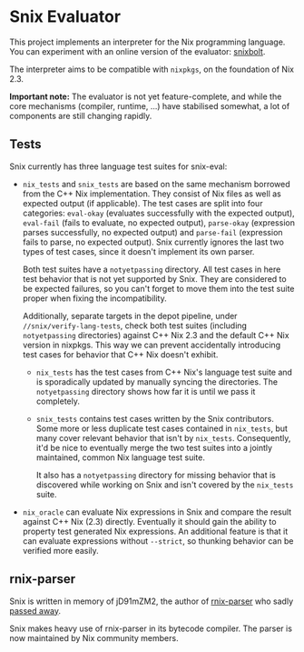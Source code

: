 Snix Evaluator
==============

This project implements an interpreter for the Nix programming
language. You can experiment with an online version of the evaluator:
[snixbolt][].

The interpreter aims to be compatible with `nixpkgs`, on the
foundation of Nix 2.3.

**Important note:** The evaluator is not yet feature-complete, and
while the core mechanisms (compiler, runtime, ...) have stabilised
somewhat, a lot of components are still changing rapidly.

## Tests

Snix currently has three language test suites for snix-eval:

* `nix_tests` and `snix_tests` are based on the same mechanism
  borrowed from the C++ Nix implementation. They consist of
  Nix files as well as expected output (if applicable).
  The test cases are split into four categories:
  `eval-okay` (evaluates successfully with the expected output),
  `eval-fail` (fails to evaluate, no expected output),
  `parse-okay` (expression parses successfully, no expected output)
  and `parse-fail` (expression fails to parse, no expected output).
  Snix currently ignores the last two types of test cases, since
  it doesn't implement its own parser.

  Both test suites have a `notyetpassing` directory. All test cases
  in here test behavior that is not yet supported by Snix. They are
  considered to be expected failures, so you can't forget to move
  them into the test suite proper when fixing the incompatibility.

  Additionally, separate targets in the depot pipeline, under
  `//snix/verify-lang-tests`, check both test suites (including
  `notyetpassing` directories) against
  C++ Nix 2.3 and the default C++ Nix version in nixpkgs.
  This way we can prevent accidentally introducing test cases
  for behavior that C++ Nix doesn't exhibit.

  * `nix_tests` has the test cases from C++ Nix's language test
    suite and is sporadically updated by manually syncing the
    directories. The `notyetpassing` directory shows how far
    it is until we pass it completely.

  * `snix_tests` contains test cases written by the Snix contributors.
    Some more or less duplicate test cases contained in `nix_tests`,
    but many cover relevant behavior that isn't by `nix_tests`.
    Consequently, it'd be nice to eventually merge the two test
    suites into a jointly maintained, common Nix language test suite.

    It also has a `notyetpassing` directory for missing behavior
    that is discovered while working on Snix and isn't covered by the
    `nix_tests` suite.

* `nix_oracle` can evaluate Nix expressions in Snix and compare the
  result against C++ Nix (2.3) directly. Eventually it should gain
  the ability to property test generated Nix expressions.
  An additional feature is that it can evaluate expressions without
  `--strict`, so thunking behavior can be verified more easily.

## rnix-parser

Snix is written in memory of jD91mZM2, the author of [rnix-parser][]
who sadly [passed away][rip].

Snix makes heavy use of rnix-parser in its bytecode compiler. The
parser is now maintained by Nix community members.

[rnix-parser]: https://github.com/nix-community/rnix-parser
[rip]: https://www.redox-os.org/news/open-source-mental-health/
[snixbolt]: https://bolt.snix.dev/

